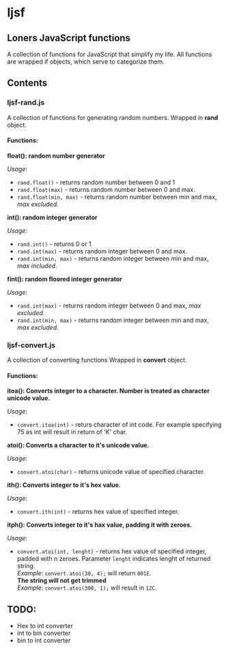 ljsf
====

Loners JavaScript functions
---------------------------

A collection of functions for JavaScript that simplify my life.
All functions are wrapped if objects, which serve to categorize them.

Contents
--------

### ljsf-rand.js
A collection of functions for generating random numbers.
Wrapped in **rand** object.

#### Functions:

**float(): random number generator**

_Usage_:
- `rand.float()` - returns random number between 0 and 1
- `rand.float(max)` - returns random number between 0 and max.
- `rand.float(min, max)` - returns random number between min and max, _max excluded_.
	
**int(): random integer generator**

_Usage_:
- `rand.int()` - returns 0 or 1
- `rand.int(max)` - returns random integer between 0 and max.
- `rand.int(min, max)` - returns random integer between min and max, _max included_.

	
**fint(): random floored integer generator**

_Usage_:
- `rand.int(max)` - returns random integer between 0 and max, _max excluded_.
- `rand.int(min, max)` - returns random integer between min and max, _max excluded_.

### ljsf-convert.js
A collection of converting functions
Wrapped in **convert** object.

#### Functions:

**itoa(): Converts integer to a character. Number is treated as character unicode value.**

_Usage_:
- `convert.itoa(int)` - returs character of int code. For example specifying 75 as int will result in return of 'K' char.

**atoi(): Converts a character to it's unicode value.**

_Usage_:
- `convert.atoi(char)` - returns unicode value of specified character.

**ith(): Converts integer to it's hex value.**

_Usage_:
- `convert.ith(int)` - returns hex value of specified integer.

**itph(): Converts integer to it's hax value, padding it with zeroes.**

_Usage_:
- `convert.atoi(int, lenght)` - returns hex value of specified integer, padded with n zeroes. Parameter `lenght` indicates lenght of returned string. <br />
_Example_: `convert.atoi(30, 4);` will return `001E`. <br />
**The string will not get trimmed**<br />
_Example_: `convert.atoi(300, 1);` will result in `12C`. <br />

TODO:
-----

- Hex to int converter
- int to bin converter
- bin to int converter
